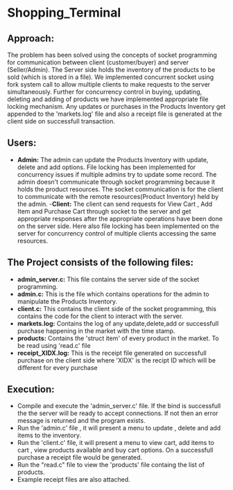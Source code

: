 # Shopping_Terminal

## Approach:
The problem has been solved using the concepts of socket programming for communication between client (customer/buyer) and server (Seller/Admin). The Server side holds the inventory of the products to be sold (which is stored in a file). We implemented concurrent socket using fork system call to allow multiple clients to make requests to the server simultaneously. Further for concurrency control in buying, updating, deleting and adding of products we have implemented appropriate file locking mechanism. Any updates or purchases in the Products Inventory get appended to the 'markets.log' file and also a receipt file is generated at the client side on successfull transaction.


## Users:
- **Admin:** The admin can update the Products Inventory with update, delete and add options. File locking has been implemented for concurrency issues if multiple admins try to update some record. The admin doesn't communicate through socket programming because it holds the product resources. The socket communication is for the client to communicate with the remote resources(Product Inventory) held by the admin.
-**Client:** The client can send requests for View Cart , Add Item and Purchase Cart through socket to the server and get appropriate responses after the appropriate operations have been done on the server side. Here also file locking has been implemented on the server for concurrency control of multiple clients accessing the same resources.


## The Project consists of the following files:
- **admin_server.c:** This file contains the server side of the socket programming.
- **admin.c:** This is the file which contains operations for the admin to manipulate the Products Inventory.
- **client.c:** This contains the client side of the socket programming, this contains the code for the client to interact with the server.
- **markets.log:** Contains the log of any update,delete,add or successfull purchase happening in the market with the time stamp.
- **products:** Contains the 'struct item' of every product in the market. To be read using 'read.c' file
- **receipt_XIDX.log:** This is the receipt file generated on successfull purchase on the client side where 'XIDX' is the recipt ID which will be different for every purchase


## Execution:
* Compile and execute the 'admin_server.c' file. If the bind is successfull the the server will be ready to accept connections. If not then an error message is returned and the program exists.
* Run the 'admin.c' file , it will present a menu to update , delete and add items to the inventory. 
* Run the 'client.c' file, it will present a menu to view cart, add items to cart , view products available and buy cart options. On a successfull purchase a receipt file would be generated.
* Run the "read.c" file to view the 'products' file containg the list of products.
* Example receipt files are also attached.
